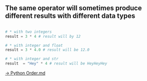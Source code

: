 ## The same operator will sometimes produce different results with different data types

```python

# * with two integers
result = 3 * 4 # result will by 12

# * with integer and float
result = 3 * 4.0 # result will be 12.0

# * with integer and str
result  = "Hey" * 4 # result will be HeyHeyHey


```


[-> Python Order.md](/variables-data-types-operations/10_pythonOrder.md)